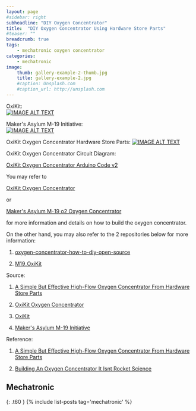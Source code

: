 ```yaml
---
layout: page
#sidebar: right
subheadline: "DIY Oxygen Concentrator"
title:  "DIY Oxygen Concentrator Using Hardware Store Parts"
#teaser: ""
breadcrumb: true
tags:
    - mechatronic oxygen concentrator
categories:
    - mechatronic
image:
    thumb: gallery-example-2-thumb.jpg
    title: gallery-example-2.jpg
    #caption: Unsplash.com
    #caption_url: http://unsplash.com
---
```


OxiKit:                        
[![IMAGE ALT TEXT](https://img.youtube.com/vi/8fDJ30SG4NA/0.jpg)](https://www.youtube.com/watch?v=8fDJ30SG4NA)


Maker's Asylum M-19 Initiative:                           
[![IMAGE ALT TEXT](https://img.youtube.com/vi/tobUvesSOzw/0.jpg)](https://www.youtube.com/watch?v=tobUvesSOzw)

OxiKit Oxygen Concentrator Hardware Store Parts:
[![IMAGE ALT TEXT](https://docs.google.com/viewer?url=https://github.com/dragon28/dragon28.github.io/raw/gh-pages/docs/Bundle_for_Oxikit_BOM.pdf)](https://docs.google.com/viewer?url=https://github.com/dragon28/dragon28.github.io/raw/gh-pages/docs/Bundle_for_Oxikit_BOM.pdf)

OxiKit Oxygen Concentrator Circuit Diagram:


[OxiKit Oxygen Concentrator Arduino Code v2](https://raw.githubusercontent.com/dragon28/oxygen-concentrator-how-to-diy-open-source/main/OxiKit_Final_Arduino_Code_v2.ino)

You may refer to 

[OxiKit Oxygen Concentrator](https://hackaday.io/project/178334-oxikit-oxygen-concentrator)

or

[Maker's Asylum M-19 o2 Oxygen Concentrator](https://www.makersasylum.com/m19o2/)

for more information and details on how to build the oxygen concentrator.

On the other hand, you may also refer to the 2 repositories below for more information:

1. [oxygen-concentrator-how-to-diy-open-source](https://github.com/dragon28/oxygen-concentrator-how-to-diy-open-source)

2. [M19_OxiKit](https://github.com/dragon28/M19_OxiKit)

Source:

1. [A Simple But Effective High-Flow Oxygen Concentrator From Hardware Store Parts](https://hackaday.com/2021/03/24/a-simple-but-effective-high-flow-oxygen-concentrator-from-hardware-store-parts/)

2. [OxiKit Oxygen Concentrator](https://hackaday.io/project/178334-oxikit-oxygen-concentrator)

3. [OxiKit](https://oxikit.com/)

4. [Maker's Asylum M-19 Initiative](https://www.makersasylum.com/m19-initiative/)

Reference:

1. [A Simple But Effective High-Flow Oxygen Concentrator From Hardware Store Parts](https://hackaday.com/2021/03/24/a-simple-but-effective-high-flow-oxygen-concentrator-from-hardware-store-parts/)

2. [Building An Oxygen Concentrator It Isnt Rocket Science](https://hackaday.com/2021/05/10/building-an-oxygen-concentrator-it-isnt-rocket-science/)


## Mechatronic
{: .t60 }
{% include list-posts tag='mechatronic' %}
